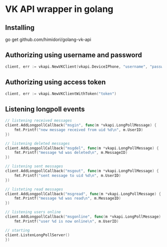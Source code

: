 # VK API wrapper in golang

## Installing
go get github.com/himidori/golang-vk-api

## Authorizing using username and password

```go
client, err := vkapi.NewVKClient(vkapi.DeviceIPhone, "username", "password")
```

## Authorizing using access token

```go
client, err := vkapi.NewVKClientWithToken("token")
```

## Listening longpoll events

```go
// listening received messages
client.AddLongpollCallback("msgin", func(m *vkapi.LongPollMessage) {
	fmt.Printf("new message received from uid %d\n", m.UserID)
})

// listening deleted messages
client.AddLongpollCallback("msgdel", func(m *vkapi.LongPollMessage) {
	fmt.Printf("message %d was deleted\n", m.MessageID)
})

// listening sent messages
client.AddLongpollCallback("msgout", func(m *vkapi.LongPollMessage) {
	fmt.Printf("sent message to uid %d\n", m.UserID)
})

// listeting read messages
client.AddLongpollCallback("msgread", func(m *vkapi.LongPollMessage) {
	fmt.Printf("message %d was read\n", m.MessageID)
})

// listening users online
client.AddLongpollCallback("msgonline", func(m *vkapi.LongPollMessage) {
	fmt.Printf("user %d is now online\n", m.UserID)

// starting 
client.ListenLongPollServer()
})
```
